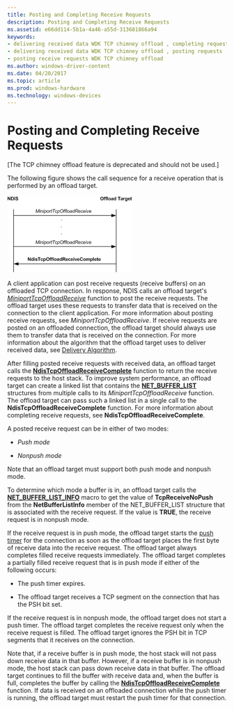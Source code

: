 ```yaml
---
title: Posting and Completing Receive Requests
description: Posting and Completing Receive Requests
ms.assetid: e66dd114-5b1a-4a46-a55d-313681866a94
keywords:
- delivering received data WDK TCP chimney offload , completing requests
- delivering received data WDK TCP chimney offload , posting requests
- posting receive requests WDK TCP chimney offload
ms.author: windows-driver-content
ms.date: 04/20/2017
ms.topic: article
ms.prod: windows-hardware
ms.technology: windows-devices
---
```


# Posting and Completing Receive Requests


\[The TCP chimney offload feature is deprecated and should not be used.\]

The following figure shows the call sequence for a receive operation that is performed by an offload target.

![diagram illustrating the call sequence for a receive operation performed by an offload target](images/receive-request-op.png)

A client application can post receive requests (receive buffers) on an offloaded TCP connection. In response, NDIS calls an offload target's [*MiniportTcpOffloadReceive*](https://msdn.microsoft.com/library/windows/hardware/ff559460) function to post the receive requests. The offload target uses these requests to transfer data that is received on the connection to the client application. For more information about posting receive requests, see *MiniportTcpOffloadReceive*. If receive requests are posted on an offloaded connection, the offload target should always use them to transfer data that is received on the connection. For more information about the algorithm that the offload target uses to deliver received data, see [Delivery Algorithm](delivery-algorithm.md).

After filling posted receive requests with received data, an offload target calls the [**NdisTcpOffloadReceiveComplete**](https://msdn.microsoft.com/library/windows/hardware/ff564599) function to return the receive requests to the host stack. To improve system performance, an offload target can create a linked list that contains the [**NET\_BUFFER\_LIST**](https://msdn.microsoft.com/library/windows/hardware/ff568388) structures from multiple calls to its *MiniportTcpOffloadReceive* function. The offload target can pass such a linked list in a single call to the **NdisTcpOffloadReceiveComplete** function. For more information about completing receive requests, see **NdisTcpOffloadReceiveComplete**.

A posted receive request can be in either of two modes:

-   *Push mode*

-   *Nonpush mode*

Note that an offload target must support both push mode and nonpush mode.

To determine which mode a buffer is in, an offload target calls the [**NET\_BUFFER\_LIST\_INFO**](https://msdn.microsoft.com/library/windows/hardware/ff568401) macro to get the value of **TcpReceiveNoPush** from the **NetBufferListInfo** member of the NET\_BUFFER\_LIST structure that is associated with the receive request. If the value is **TRUE**, the receive request is in nonpush mode.

If the receive request is in push mode, the offload target starts the [push timer](push-timer.md) for the connection as soon as the offload target places the first byte of receive data into the receive request. The offload target always completes filled receive requests immediately. The offload target completes a partially filled receive request that is in push mode if either of the following occurs:

-   The push timer expires.

-   The offload target receives a TCP segment on the connection that has the PSH bit set.

If the receive request is in nonpush mode, the offload target does not start a push timer. The offload target completes the receive request only when the receive request is filled. The offload target ignores the PSH bit in TCP segments that it receives on the connection.

Note that, if a receive buffer is in push mode, the host stack will not pass down receive data in that buffer. However, if a receive buffer is in nonpush mode, the host stack can pass down receive data in that buffer. The offload target continues to fill the buffer with receive data and, when the buffer is full, completes the buffer by calling the [**NdisTcpOffloadReceiveComplete**](https://msdn.microsoft.com/library/windows/hardware/ff564599) function. If data is received on an offloaded connection while the push timer is running, the offload target must restart the push timer for that connection.

 

 





